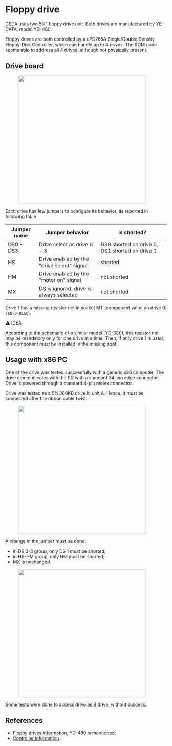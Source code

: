 # Floppy drive

CEDA uses two 5¼" floppy drive unit.
Both drives are manufactured by YE-DATA, model YD-480.

Floppy drives are both controlled by a uPD765A Single/Double Density Floppy-Disk Controller, which can handle up to 4 drives.
The ROM code seems able to address all 4 drives, although not physically present.

## Drive board

<figure>
<img src="../assets/floppy-drive-board.jpg" width="400" />
</figure>

Each drive has few jumpers to configure its behavior, as reported in following table

| Jumper name | Jumper behavior                            | is shorted?                                    |
| ----------- | ------------------------------------------ | ---------------------------------------------- |
| DS0 - DS3   | Drive select as drive 0 - 3                | DS0 shorted on drive 0, DS1 shorted on drive 1 |
| HS          | Drive enabled by the "drive select" signal | shorted                                        |
| HM          | Drive enabled by the "motor on" signal     | not shorted                                    |
| MX          | DS is ignored, drive is always selected    | not shorted                                    |

Drive 1 has a missing resistor net in socket MT (component value on drive 0: `760-3-R150`).

:warning: IDEA

According to the schematic of a similar model ([YD-380](https://retrocmp.de/fdd/yd/Y-E_Data_YD-380_Maint_Sep1983.pdf)), this resistor net may be mandatory only for one drive at a time.
Then, if only drive 1 is used, this component must be installed in the missing spot.

## Usage with x86 PC

One of the drive was tested successfully with a generic x86 computer.
The drive communicates with the PC with a standard 34-pin edge connector.
Drive is powered through a standard 4-pin molex connector.

Drive was tested as a 5¼ 360KB drive in unit A. Hence, it must be connected after the ribbon cable twist.

<figure>
<img src="../assets/floppy-drive-ribbon.jpg" width="400" />
</figure>

A change in the jumper must be done:

- in DS 0-3 group, only DS 1 must be shorted;
- in HS-HM group, only HM must be shorted;
- MX is unchanged.

<figure>
<img src="../assets/floppy-drive-jumpers.jpg" width="400" />
</figure>

Some tests were done to access drive as B drive, without success.

## References

- [Floppy drives information](https://www.dosdays.co.uk/topics/floppy_drives.php), YD-480 is mentioned;
- [Controller information](https://www.cpcwiki.eu/index.php/765_FDC).
